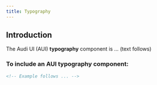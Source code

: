```yaml
---
title: Typography
---
```


## Introduction

The Audi UI (AUI) **typography** component is … (text follows)

### To include an AUI **typography** component:

```html
<!-- Example follows ... -->
```
